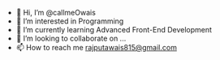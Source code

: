 - 👋 Hi, I’m @callmeOwais
- 👀 I’m interested in Programming
- 🌱 I’m currently learning Advanced Front-End Development
- 💞️ I’m looking to collaborate on ...
- 📫 How to reach me rajputawais815@gmail.com

<!---
callmeOwais/callmeOwais is a ✨ special ✨ repository because its `README.md` (this file) appears on your GitHub profile.
You can click the Preview link to take a look at your changes.
--->

